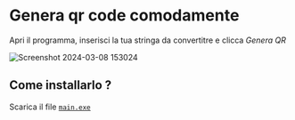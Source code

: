 # Genera qr code comodamente

Apri il programma, inserisci la tua stringa da convertitre e clicca *Genera QR*

![Screenshot 2024-03-08 153024](https://github.com/CursedRicky/qrGenerator/assets/78096957/a7eb58de-564f-4f2a-a494-dff87ca6de03)


## Come installarlo ?

Scarica il file [`main.exe`](dist/)

